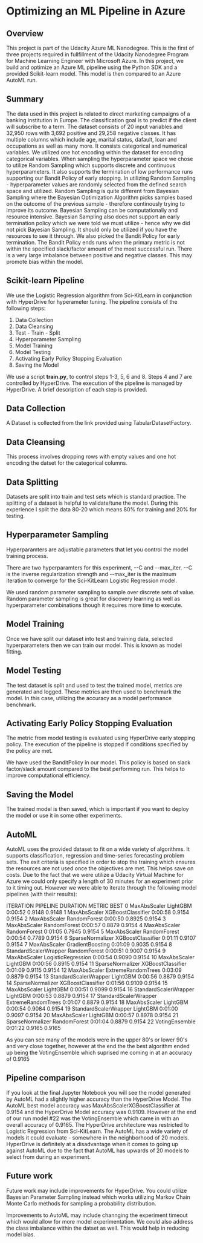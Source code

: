 # Optimizing an ML Pipeline in Azure

## Overview
This project is part of the Udacity Azure ML Nanodegree. This is the first of three projects required in fullfillment of the Udacity Nanodegree Program for Machine Learning Engineer with Microsoft Azure. In this project, we build and optimize an Azure ML pipeline using the Python SDK and a provided Scikit-learn model.
This model is then compared to an Azure AutoML run.

## Summary
The data used in this project is related to direct marketing campaigns of a banking institution in Europe. The classification goal is to predict if the client will subscribe to a term. The dataset consists of 20 input variables and 32,950 rows with 3,692 positive and 29,258 negative classes. It has multiple columns which include age, marital status, dafault, loan and occupations as well as many more. It consists categorical and numerical variables. We utilized one hot encoding within the dataset for encoding categorical variables. When sampling the hyperparameter space we chose to utilize Random Sampling which supports discrete and continuous hyperparameters. It also supports the termination of low performance runs supporting our Bandit Policy of early stopping. In utilizing Random Sampling - hyperparameter values are randomly selected from the defined search space and utilized. Random Sampling is quite different from Bayesian Sampling where the Bayesian Optimization Algorithm picks samples based on the outcome of the previous sample - therefore continously trying to improve its outcome. Bayesian Sampling can be computationally and resource intensive. Bayesian Sampling also does not support an early termination policy which we were told we must utilize - hence why we did not pick Bayesian Sampling. It should only be utilized if you have the resources to see it through. We also picked the Bandit Policy for early termination. The Bandit Policy ends runs when the primary metric is not within the specified slack/factor amount of the most successful run. There is a very large imbalance between positive and negative classes. This may promote bias within the model. 

## Scikit-learn Pipeline
We use the Logistic Regression algorithm from Sci-KitLearn in conjunction with HyperDrive for hyperameter tuning. The pipeline consists of the following steps:

1. Data Collection
2. Data Cleansing
3. Test - Train - Split
4. Hyperparameter Sampling
5. Model Training
6. Model Testing
7. Activating Early Policy Stopping Evaluation
8. Saving the Model

We use a script **train.py**, to control steps 1-3, 5, 6 and 8. Steps 4 and 7 are controlled by HyperDrive. The execution of the pipeline is managed by HyperDrive. A brief description of each step is provided. 

## Data Collection

A Dataset is collected from the link provided using TabularDatasetFactory.

## Data Cleansing

This process involves dropping rows with empty values and one hot encoding the datset for the categorical columns.

## Data Splitting

Datasets are split into train and test sets which is standard practice. The splitting of a dataset is helpful to validate/tune the model. During this experience I split the data 80-20 which means 80% for training and 20% for testing. 

## Hyperparameter Sampling

Hyperparamters are adjustable parameters that let you control the model training process.

There are two hyperparamters for this experiment, --C and --max_iter. --C is the inverse regularization strength and --max_iter is the maximum iteration to converge for the Sci-KitLearn Logistic Regression model.

We used random parameter sampling to sample over discrete sets of value. Random parameter sampling is great for discovery learning as well as hyperparameter combinations though it requires more time to execute.

## Model Training

Once we have split our dataset into test and training data, selected hyperparameters then we can train our model. This is known as model fitting.

## Model Testing

The test dataset is split and used to test the trained model, metrics are generated and logged. These metrics are then used to benchmark the model. In this case, utilizing the accuracy as a model performance benchmark.

## Activating Early Policy Stopping Evaluation

The metric from model testing is evaluated using HyperDrive early stopping policy. The execution of the pipeline is stopped if conditions specified by the policy are met. 

We have used the BanditPolicy in our model. This policy is based on slack factor/slack amount compared to the best performing run. This helps to improve computational efficiency. 

## Saving the Model

The trained model is then saved, which is important if you want to deploy the model or use it in some other experiments.

## AutoML

AutoML uses the provided dataset to fit on a wide variety of algorithms. It supports classification, regression and time-series forecasting problem sets. The exit criteria is specified in order to stop the training which ensures the resources are not used once the objectives are met. This helps save on costs. Due to the fact that we were utilize a Udacity Virtual Machine for Azure we could only specify a length of 30 minutes for an experiment prior to it timing out. However we were able to iterate through the following model pipelines (with their results):

ITERATION   PIPELINE                                       DURATION      METRIC      BEST
         0   MaxAbsScaler LightGBM                          0:00:52       0.9148    0.9148
         1   MaxAbsScaler XGBoostClassifier                 0:00:58       0.9154    0.9154
         2   MaxAbsScaler RandomForest                      0:00:50       0.8925    0.9154
         3   MaxAbsScaler RandomForest                      0:00:57       0.8879    0.9154
         4   MaxAbsScaler RandomForest                      0:01:05       0.7945    0.9154
         5   MaxAbsScaler RandomForest                      0:00:54       0.7789    0.9154
         6   SparseNormalizer XGBoostClassifier             0:01:11       0.9107    0.9154
         7   MaxAbsScaler GradientBoosting                  0:01:09       0.9035    0.9154
         8   StandardScalerWrapper RandomForest             0:00:51       0.9007    0.9154
         9   MaxAbsScaler LogisticRegression                0:00:54       0.9090    0.9154
        10   MaxAbsScaler LightGBM                          0:00:56       0.8915    0.9154
        11   SparseNormalizer XGBoostClassifier             0:01:09       0.9115    0.9154
        12   MaxAbsScaler ExtremeRandomTrees                0:03:09       0.8879    0.9154
        13   StandardScalerWrapper LightGBM                 0:00:56       0.8879    0.9154
        14   SparseNormalizer XGBoostClassifier             0:01:56       0.9109    0.9154
        15   MaxAbsScaler LightGBM                          0:00:51       0.9099    0.9154
        16   StandardScalerWrapper LightGBM                 0:00:53       0.8879    0.9154
        17   StandardScalerWrapper ExtremeRandomTrees       0:01:07       0.8879    0.9154
        18   MaxAbsScaler LightGBM                          0:00:54       0.9084    0.9154
        19   StandardScalerWrapper LightGBM                 0:01:00       0.9097    0.9154
        20   MaxAbsScaler LightGBM                          0:00:57       0.8978    0.9154
        21   SparseNormalizer RandomForest                  0:01:04       0.8879    0.9154
        22    VotingEnsemble                                0:01:22       0.9165    0.9165

As you can see many of the models were in the upper 80's or lower 90's and very close together, however at the end the the best algorithm ended up being the VotingEnsemble which suprised me coming in at an accuracy of 0.9165

## Pipeline comparison
If you look at the final Jupyter Notebook you will see the model generated by AutoML had a slightly higher accuracy than the HyperDrive Model. The AutoML best model accuracy was MaxAbsScalerXGBoostClassifier at 0.9154 and the HyperDrive Model accuracy was 0.9109. However at the end of our run model #22 was the VotingEnsemble which came in with an overall accuracy of 0.9165. The HyperDrive architecture was restricted to Logistic Regression from Sci-KitLearn. The AutoML has a wide variety of models it could evaluate - somewhere in the neighborhood of 20 models. HyperDrive is definitely at a disadvantage when it comes to going up against AutoML due to the fact that AutoML has upwards of 20 models to select from during an experiment.

## Future work

Future work may include improvements for HyperDrive. You could utilize Bayesian Parameter Sampling instead which works utilizing Markov Chain Monte Carlo methods for sampling a probability distribution. 

Improvements to AutoML may include channging the experiment timeout which would allow for more model experimentation. We could also address the class imbalance within the datset as well. This would help in reducing model bias. 

